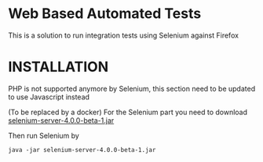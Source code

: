 # Web Based Automated Tests

This is a solution to run integration tests using Selenium against Firefox

# INSTALLATION
PHP is not supported anymore by Selenium, this section need to be updated to use Javascript instead

(To be replaced by a docker)
For the Selenium part you need to download [selenium-server-4.0.0-beta-1.jar][Selenium download]

Then run Selenium by

```
java -jar selenium-server-4.0.0-beta-1.jar
```

[//]: # (Reference links)

   [Selenium download]: <https://selenium-release.storage.googleapis.com/4.0-beta-1/selenium-server-4.0.0-beta-1.jar>
